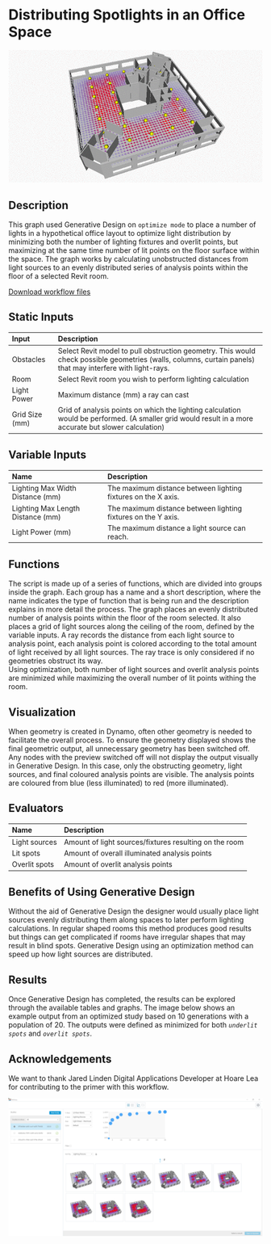 # Distributing Spotlights in an Office Space

![](../../.gitbook/assets/workflowmep1.gif)

## Description

This graph used Generative Design on `optimize mode` to place a number of lights in a hypothetical office layout to optimize light distribution by minimizing both the number of lighting fixtures and overlit points, but maximizing at the same time number of lit points on the floor surface within the space. The graph works by calculating unobstructed distances from light sources to an evenly distributed series of analysis points within the floor of a selected Revit room.

[Download workflow files](https://github.com/DynamoDS/RefineryPrimer/releases/download/samples-v1/04-03-01_Distributing-lights.zip)

## Static Inputs

| Input | Description |
| :--- | :--- |
| Obstacles | Select Revit model to pull obstruction geometry. This would check possible geometries \(walls, columns, curtain panels\) that may interfere with light-rays. |
| Room | Select Revit room you wish to perform lighting calculation |
| Light Power | Maximum distance \(mm\) a ray can cast |
| Grid Size \(mm\) | Grid of analysis points on which the lighting calculation would be performed. \(A smaller grid would result in a more accurate but slower calculation\) |

## Variable Inputs

| Name | Description |
| :--- | :--- |
| Lighting Max Width Distance \(mm\) | The maximum distance between lighting fixtures on the X axis. |
| Lighting Max Length Distance \(mm\) | The maximum distance between lighting fixtures on the Y axis. |
| Light Power \(mm\) | The maximum distance a light source can reach. |

## Functions

The script is made up of a series of functions, which are divided into groups inside the graph. Each group has a name and a short description, where the name indicates the type of function that is being run and the description explains in more detail the process. The graph places an evenly distributed number of analysis points within the floor of the room selected. It also places a grid of light sources along the ceiling of the room, defined by the variable inputs. A ray records the distance from each light source to analysis point, each analysis point is colored according to the total amount of light received by all light sources. The ray trace is only considered if no geometries obstruct its way.  
Using optimization, both number of light sources and overlit analysis points are minimized while maximizing the overall number of lit points withing the room.

## Visualization

When geometry is created in Dynamo, often other geometry is needed to facilitate the overall process. To ensure the geometry displayed shows the final geometric output, all unnecessary geometry has been switched off. Any nodes with the preview switched off will not display the output visually in Generative Design. In this case, only the obstructing geometry, light sources, and final coloured analysis points are visible. The analysis points are coloured from blue \(less illuminated\) to red \(more illuminated\).

## Evaluators

| Name | Description |
| :--- | :--- |
| Light sources | Amount of light sources/fixtures resulting on the room |
| Lit spots | Amount of overall illuminated analysis points |
| Overlit spots | Amount of overlit analysis points |

## Benefits of Using Generative Design

Without the aid of Generative Design the designer would usually place light sources evenly distributing them along spaces to later perform lighting calculations. In regular shaped rooms this method produces good results but things can get complicated if rooms have irregular shapes that may result in blind spots. Generative Design using an optimization method can speed up how light sources are distributed.

## Results

Once Generative Design has completed, the results can be explored through the available tables and graphs. The image below shows an example output from an optimized study based on 10 generations with a population of 20. The outputs were defined as minimized for both _`underlit spots`_ and _`overlit spots`_.

## Acknowledgements

We want to thank Jared Linden Digital Applications Developer at Hoare Lea for contributing to the primer with this workflow.

![](../../.gitbook/assets/workflowsmep2.png)

